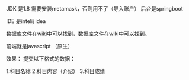 JDK 是1.8
需要安装metamask，否则用不了（导入账户）
后台是springboot

IDE 是intelij idea

数据库文件在wiki中可以找到，数据库文件在wiki中可以找到。

前端就是javascript （原生）

效果：
提交以下格式的数据：

1.科目名称
2.科目内容（介绍）
3.科目成绩
